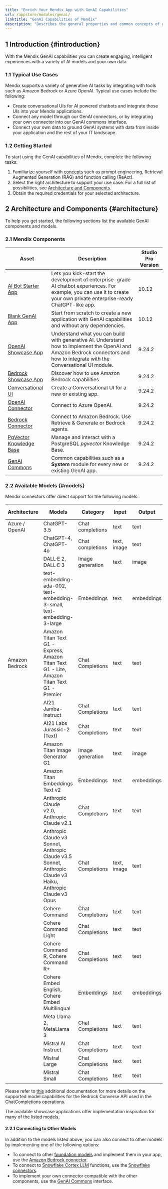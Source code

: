 ```yaml
---
title: "Enrich Your Mendix App with GenAI Capabilities"
url: /appstore/modules/genai/
linktitle: "GenAI Capabilities of Mendix"
description: "Describes the general properties and common concepts of generative AI in the context of developing Mendix applications and illustrates the preferred way of leveraging platform-supported connectors in applications following the GenAI Commons patterns."
---
```


## 1 Introduction {#introduction}

With the Mendix GenAI capabilities you can create engaging, intelligent experiences with a variety of AI models and your own data.

### 1.1 Typical Use Cases

Mendix supports a variety of generative AI tasks by integrating with tools such as Amazon Bedrock or Azure OpenAI. Typical use cases include the following:

* Create conversational UIs for AI powered chatbots and integrate those UIs into your Mendix applications.
* Connect any model through our GenAI connectors, or by integrating your own connector into our GenAI commons interface.
* Connect your own data to ground GenAI systems with data from inside your application and the rest of your IT landscape.

### 1.2 Getting Started

To start using the GenAI capabilities of Mendix, complete the following tasks:

1. Familiarize yourself with [concepts](/appstore/modules/genai/using-gen-ai/) such as prompt engineering, Retrieval Augmented Generation (RAG) and function calling (ReAct).
2. Select the right architecture to support your use case. For a full list of possibilities, see [Architecture and Components](#architecture).
3. Obtain the required credentials for your selected architecture.

## 2 Architecture and Components {#architecture}

To help you get started, the following sections list the available GenAI components and models.

### 2.1 Mendix Components

| Asset | Description | Studio Pro Version |
|----------------------|------------------------------------|----------------|
| [AI Bot Starter App](https://marketplace.mendix.com/link/component/227926) | Lets you kick-start the development of enterprise-grade AI chatbot experiences. For example, you can use it to create your own private enterprise-ready ChatGPT-like app. | 10.12 |
| [Blank GenAI App](https://marketplace.mendix.com/link/component/227934) | Start from scratch to create a new application with GenAI capabilities and without any dependencies. | 10.12 |
| [OpenAI Showcase App](https://marketplace.mendix.com/link/component/220475) | Understand what you can build with generative AI. Understand how to implement the OpenAI and Amazon Bedrock connectors and how to integrate with the Conversational UI module.  | 9.24.2 |
| [Bedrock Showcase App](https://marketplace.mendix.com/link/component/223535) | Discover how to use Amazon Bedrock capabilities. | 9.24.2 |
| [Conversational UI](/appstore/modules/genai/conversational-ui/) | Create a Conversational UI for a new or existing app. | 9.24.2 |
| [OpenAI Connector](/appstore/modules/genai/openai/) | Connect to Azure OpenAI. | 9.24.2 |
| [Bedrock Connector](/appstore/modules/genai/bedrock/) | Connect to Amazon Bedrock. Use Retrieve & Generate or Bedrock agents. | 9.24.2 |
| [PgVector Knowledge Base](/appstore/modules/genai/pgvector/) | Manage and interact with a PostgreSQL *pgvector* Knowledge Base. | 9.24.2 |
| [GenAI Commons](/appstore/modules/genai/commons/) | Common capabilities such as a **System** module for every new or existing GenAI app. | 9.24.2 |

### 2.2 Available Models {#models}

Mendix connectors offer direct support for the following models:

| Architecture | Models | Category | Input | Output | Additional capabilities |
|--------------|---------------------|---------------------|-------------------|-----------|-------------------------|
| Azure / OpenAI | ChatGPT-3.5 | Chat completions | text | text | Function calling |
| | ChatGPT-4, ChatGPT-4o | Chat completions | text, image | text | Function calling |
| | DALL·E 2, DALL·E 3 | Image generation | text | image | |
| | text-embedding-ada-002, text-embedding-3-small, text-embedding-3-large     | Embeddings | text | embeddings| |
| Amazon Bedrock | Amazon Titan Text G1 - Express, Amazon Titan Text G1 - Lite, Amazon Titan Text G1 - Premier | Chat Completions | text | text | |
| | AI21 Jamba-Instruct | Chat Completions | text | text |  |
| | AI21 Labs Jurassic-2 (Text) | Chat Completions | text | text |  |
| | Amazon Titan Image Generator G1 | Image generation | text | image | |
| | Amazon Titan Embeddings Text v2 | Embeddings | text | embeddings| |
| | Anthropic Claude v2.0, Anthropic Claude v2.1| Chat Completions | text | text |  |
| | Anthropic Claude v3 Sonnet, Anthropic Claude v3.5 Sonnet, Anthropic Claude v3 Haiku, Anthropic Claude v3 Opus | Chat Completions | text, image | text | Function calling |
| | Cohere Command | Chat Completions | text | text | |
| | Cohere Command Light | Chat Completions | text | text | |
| | Cohere Command R, Cohere Command R+ | Chat Completions | text | text | Function calling | |
| | Cohere Embed English, Cohere Embed Multilingual | Embeddings | text | embeddings | |
| | Meta Llama 2, MetaLlama 3| Chat Completions | text | text |  |
| | Mistral AI Instruct | Chat Completions | text | text |  |
| | Mistral Large | Chat Completions | text | text | Function calling | |
| | Mistral Small | Chat Completions | text | text | Function calling | |


Please refer to [this](https://docs.aws.amazon.com/bedrock/latest/userguide/conversation-inference.html#conversation-inference-supported-models-features) additional documentation for more details on the supported model capabilities for the Bedrock Converse API used in the ChatCompletions operations.

The available showcase applications offer implementation inspiration for many of the listed models.

#### 2.2.1 Connecting to Other Models

In addition to the models listed above, you can also connect to other models by implementing one of the following options:

* To connect to other [foundation models](https://docs.aws.amazon.com/bedrock/latest/userguide/models-features.html) and implement them in your app, use the [Amazon Bedrock connector](/appstore/modules/aws/amazon-bedrock/).
* To connect to [Snowflake Cortex LLM](https://docs.snowflake.com/en/sql-reference/functions/complete-snowflake-cortex) functions, use the [Snowflake connectors](/appstore/snowflake-modules/).
* To implement your own connector compatible with the other components, use the [GenAI Commons](/appstore/modules/genai/commons/) interface.
